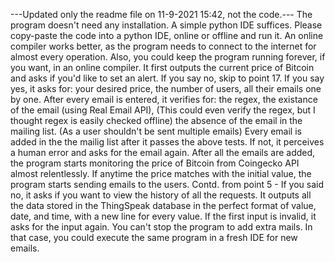---Updated only the readme file on 11-9-2021 15:42, not the code.---
The program doesn't need any installation. A simple python IDE suffices.
Please copy-paste the code into a python IDE, online or offline and run it.
An online compiler works better, as the program needs to connect to the internet for almost every operation.
Also, you could keep the program running forever, if you want, in an online compiler.
It first outputs the current price of Bitcoin and asks if you'd like to set an alert.
If you say no, skip to point 17.
If you say yes, it asks for:
  your desired price,
  the number of users,
  all their emails one by one.
After every email is entered, it verifies for:
  the regex,
  the existance of the email (using Real Email API), (This could even verify the regex, but I thought regex is easily checked offline)
  the absence of the email in the mailing list. (As a user shouldn't be sent multiple emails)
Every email is added in the the mailig list after it passes the above tests.
If not, it perceives a human error and asks for the email again.
After all the emails are added, the program starts monitoring the price of Bitcoin from Coingecko API almost relentlessly.
If anytime the price matches with the initial value, the program starts sending emails to the users.
Contd. from point 5 - If you said no, it asks if you want to view the history of all the requests.
It outputs all the data stored in the ThingSpeak database in the perfect format of value, date, and time, with a new line for every value.
If the first input is invalid, it asks for the input again.
You can't stop the program to add extra mails. In that case, you could execute the same program in a fresh IDE for new emails.
